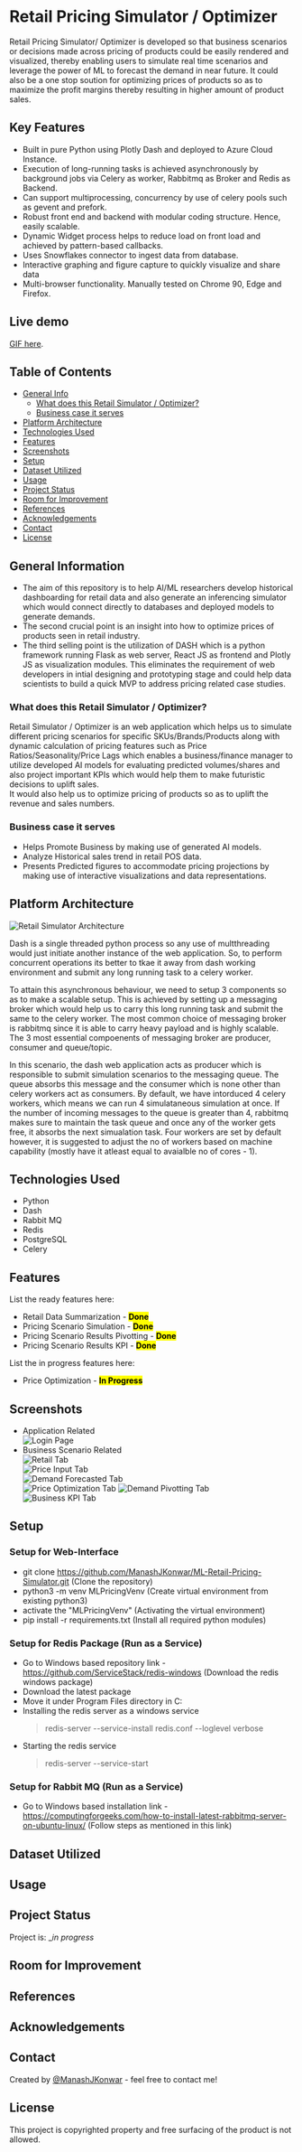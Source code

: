 # **Retail Pricing Simulator / Optimizer**
Retail Pricing Simulator/ Optimizer is developed so that business scenarios or decisions made across pricing of products could be easily rendered and visualized, thereby enabling users to simulate real time scenarios and leverage the power of ML to forecast the demand in near future. It could also be a one stop soution for optimizing prices of products so as to maximize the profit margins thereby resulting in higher amount of product sales.

## **Key Features**
- Built in pure Python using Plotly Dash and deployed to Azure Cloud Instance.
- Execution of long-running tasks is achieved asynchronously by background jobs via Celery as worker, Rabbitmq as Broker and Redis as Backend.  
- Can support multiprocessing, concurrency by use of celery pools such as gevent and prefork.  
- Robust front end and backend with modular coding structure. Hence, easily scalable.  
- Dynamic Widget process helps to reduce load on front load and achieved by pattern-based callbacks.  
- Uses Snowflakes connector to ingest data from database.  
- Interactive graphing and figure capture to quickly visualize and share data  
- Multi-browser functionality. Manually tested on Chrome 90, Edge and Firefox.

## **Live demo** 
[GIF here](https://www.example.com).

## **Table of Contents**
* [General Info](#general-information)
    * [What does this Retail Simulator / Optimizer?](#what-does-this-retail-simulator--optimizer)
    * [Business case it serves](#business-case-it-serves)
* [Platform Architecture](#platform-architecture)
* [Technologies Used](#technologies-used)
* [Features](#features)
* [Screenshots](#screenshots)
* [Setup](#setup)
* [Dataset Utilized](#dataset-utilized)
* [Usage](#usage)
* [Project Status](#project-status)
* [Room for Improvement](#room-for-improvement)
* [References](#references)
* [Acknowledgements](#acknowledgements)
* [Contact](#contact)
* [License](#license)

## **General Information**
- The aim of this repository is to help AI/ML researchers develop historical dashboarding for retail data and also generate an inferencing simulator which would connect directly to databases and deployed models to generate demands.
- The second crucial point is an insight into how to optimize prices of products seen in retail industry.
- The third selling point is the utilization of DASH which is a python framework running Flask as web server, React JS as frontend and Plotly JS as visualization modules. This eliminates the requirement of web developers in intial designing and prototyping stage and could help data scientists to build a quick MVP to address pricing related case studies.

### **What does this Retail Simulator / Optimizer?**  
Retail Simulator / Optimizer is an web application which helps us to simulate different pricing scenarios for specific SKUs/Brands/Products along with dynamic calculation of pricing features such as Price Ratios/Seasonality/Price Lags which enables a business/finance manager to utilize developed AI models for evaluating predicted volumes/shares and also project important KPIs which would help them to make futuristic decisions to uplift sales.  
It would also help us to optimize pricing of products so as to uplift the revenue and sales numbers.

### **Business case it serves**  
- Helps Promote Business by making use of generated AI models.
- Analyze Historical sales trend in retail POS data.
- Presents Predicted figures to accommodate pricing projections by making use of interactive visualizations and data representations.

## **Platform Architecture**
![Retail Simulator Architecture](./assets/readme_images/simulator_optimizer_architecture.jpg)  

Dash is a single threaded python process so any use of multthreading would just initiate another instance of the web application. So, to perform concurrent operations its better to tkae it away from dash working environment and submit any long running task to a celery worker.  

To attain this asynchronous behaviour, we need to setup 3 components so as to make a scalable setup. This is achieved by setting up a messaging broker which would help us to carry this long running task and submit the same to the celery worker. The most common choice of messaging broker is rabbitmq since it is able to carry heavy payload and is highly scalable. The 3 most essential compoenents of messaging broker are producer, consumer and queue/topic.   

In this scenario, the dash web application acts as producer which is responsible to submit simulation scenarios to the messaging queue. The queue absorbs this message and the consumer which is none other than celery workers act as consumers. By default, we have intorduced 4 celery workers, which means we can run 4 simulataneous simulation at once. If the number of incoming messages to the queue is greater than 4, rabbitmq makes sure to maintain the task queue and once any of the worker gets free, it absorbs the next simualation task. Four workers are set by default however, it is suggested to adjust the no of workers based on machine capability (mostly have it atleast equal to avaialble no of cores - 1).  

## **Technologies Used**
- Python
- Dash 
- Rabbit MQ
- Redis
- PostgreSQL
- Celery

## **Features**
List the ready features here:
- Retail Data Summarization - <mark>**Done**</mark>
- Pricing Scenario Simulation - <mark>**Done**</mark>
- Pricing Scenario Results Pivotting - <mark>**Done**</mark>
- Pricing Scenario Results KPI - <mark>**Done**</mark>

List the in progress features here:
- Price Optimization - <mark>**In Progress**</mark>

## **Screenshots**

- Application Related  
    ![Login Page](./assets/readme_images/login_page.jpg)  
- Business Scenario Related  
    ![Retail Tab](./assets/readme_images/retail_tab.jpg)  
    ![Price Input Tab](./assets/readme_images/price_input_tab.jpg)  
    ![Demand Forecasted Tab](./assets/readme_images/demand_tab.jpg)  
    ![Price Optimization Tab]()
    ![Demand Pivotting Tab](./assets/readme_images/pivot_tab.jpg)  
    ![Business KPI Tab](./assets/readme_images/kpi_tab.jpg)

## **Setup**  
### **Setup for Web-Interface**
- git clone https://github.com/ManashJKonwar/ML-Retail-Pricing-Simulator.git (Clone the repository)
- python3 -m venv MLPricingVenv (Create virtual environment from existing python3)
- activate the "MLPricingVenv" (Activating the virtual environment)
- pip install -r requirements.txt (Install all required python modules)  

### **Setup for Redis Package (Run as a Service)**  
- Go to Windows based repository link - https://github.com/ServiceStack/redis-windows (Download the redis windows package)
- Download the latest package  
- Move it under Program Files directory in C:  
- Installing the redis server as a windows service
    > redis-server --service-install redis.conf --loglevel verbose  
- Starting the redis service
    > redis-server --service-start  

### **Setup for Rabbit MQ (Run as a Service)**  
- Go to Windows based installation link - https://computingforgeeks.com/how-to-install-latest-rabbitmq-server-on-ubuntu-linux/ (Follow steps as mentioned in this link)

## **Dataset Utilized**

## **Usage**

## **Project Status**
Project is: __in progress_ 

## **Room for Improvement**

## **References**

## **Acknowledgements**

## **Contact**
Created by [@ManashJKonwar](https://github.com/ManashJKonwar) - feel free to contact me!

## **License**
This project is copyrighted property and free surfacing of the product is not allowed.